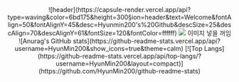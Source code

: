 <div align=center>
  ![header](https://capsule-render.vercel.app/api?type=waving&color=6bd175&height=300&section=header&text=Welcome&fontAlign=50&fontAlignY=45&desc=Hyunmin200's%20Github&descSize=25&descAlign=70&descAlignY=61&fontSize=120&fontColor=ffffff)
  <img src="https://img.shields.io/badge/Unity-FFFFFF.svg?style=for-the-badge&logo=Unity&logoColor=black">
  이미지 넣을 꺼임
  ![Anurag's GitHub stats](https://github-readme-stats.vercel.app/api?username=HyunMin200&show_icons=true&theme=calm)
  [![Top Langs](https://github-readme-stats.vercel.app/api/top-langs/?username=HyunMin200&layout=compact)](https://github.com/HyunMin200/github-readme-stats)
</div>
